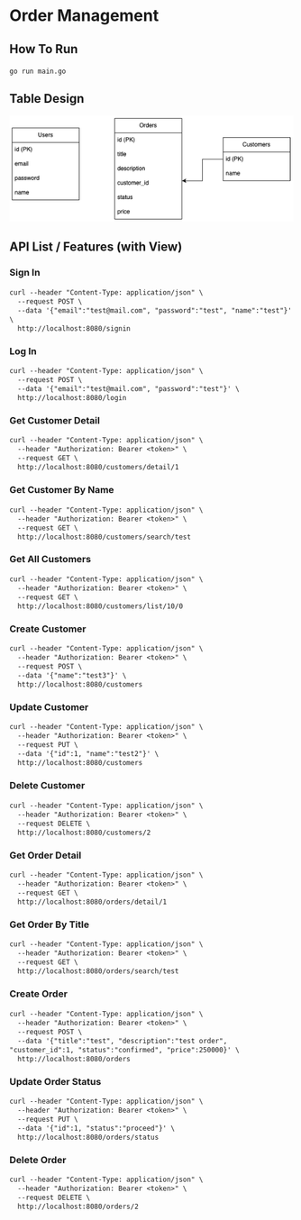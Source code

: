 # Order Management

## How To Run
`go run main.go`

## Table Design
![ERD](https://github.com/ktiarad/order-management/blob/main/assets/erd.png)

## API List / Features (with View)
### Sign In
```
curl --header "Content-Type: application/json" \
  --request POST \
  --data '{"email":"test@mail.com", "password":"test", "name":"test"}' \
  http://localhost:8080/signin
```

### Log In
```
curl --header "Content-Type: application/json" \
  --request POST \
  --data '{"email":"test@mail.com", "password":"test"}' \
  http://localhost:8080/login
```

### Get Customer Detail
```
curl --header "Content-Type: application/json" \
  --header "Authorization: Bearer <token>" \
  --request GET \
  http://localhost:8080/customers/detail/1
```

### Get Customer By Name
```
curl --header "Content-Type: application/json" \
  --header "Authorization: Bearer <token>" \
  --request GET \
  http://localhost:8080/customers/search/test
```

### Get All Customers
```
curl --header "Content-Type: application/json" \
  --header "Authorization: Bearer <token>" \
  --request GET \
  http://localhost:8080/customers/list/10/0
```

### Create Customer
```
curl --header "Content-Type: application/json" \
  --header "Authorization: Bearer <token>" \
  --request POST \
  --data '{"name":"test3"}' \
  http://localhost:8080/customers
```

### Update Customer
```
curl --header "Content-Type: application/json" \
  --header "Authorization: Bearer <token>" \
  --request PUT \
  --data '{"id":1, "name":"test2"}' \
  http://localhost:8080/customers
```

### Delete Customer
```
curl --header "Content-Type: application/json" \
  --header "Authorization: Bearer <token>" \
  --request DELETE \
  http://localhost:8080/customers/2
```

### Get Order Detail
```
curl --header "Content-Type: application/json" \
  --header "Authorization: Bearer <token>" \
  --request GET \
  http://localhost:8080/orders/detail/1
```

### Get Order By Title
```
curl --header "Content-Type: application/json" \
  --header "Authorization: Bearer <token>" \
  --request GET \
  http://localhost:8080/orders/search/test
```

### Create Order
```
curl --header "Content-Type: application/json" \
  --header "Authorization: Bearer <token>" \
  --request POST \
  --data '{"title":"test", "description":"test order", "customer_id":1, "status":"confirmed", "price":250000}' \
  http://localhost:8080/orders
```

### Update Order Status
```
curl --header "Content-Type: application/json" \
  --header "Authorization: Bearer <token>" \
  --request PUT \
  --data '{"id":1, "status":"proceed"}' \
  http://localhost:8080/orders/status
```

### Delete Order
```
curl --header "Content-Type: application/json" \
  --header "Authorization: Bearer <token>" \
  --request DELETE \
  http://localhost:8080/orders/2
```